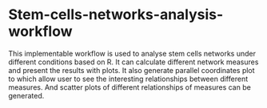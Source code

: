 # Stem-cells-networks-analysis-workflow
This implementable workflow is used to analyse stem cells networks under different conditions based on R. 
It can calculate different network measures and present the results with plots.
It also generate parallel coordinates plot to which allow user to see the interesting relationships between different measures. 
And scatter plots of different relationships of measures can be generated. 
